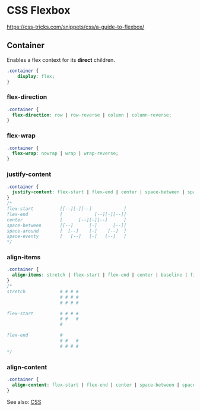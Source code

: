 # CSS Flexbox

https://css-tricks.com/snippets/css/a-guide-to-flexbox/

## Container

Enables a flex context for its **direct** children.

```css
.container {
	display: flex;
}
```

### flex-direction

```css
.container {
  flex-direction: row | row-reverse | column | column-reverse;
}
```

### flex-wrap

```css
.container {
  flex-wrap: nowrap | wrap | wrap-reverse;
}
```

### justify-content

```css
.container {
  justify-content: flex-start | flex-end | center | space-between | space-around | space-evenly;
}
/* 
flex-start          [[--][-][--]            ]
flex-end            [            [--][-][--]]
center              [      [--][-][--]      ]
space-between       [[--]      [-]      [--]]
space-around        [  [--]    [-]    [--]  ]
space-eventy        [   [--]   [-]   [--]   ]
*/
```

### align-items

```css
.container {
  align-items: stretch | flex-start | flex-end | center | baseline | first baseline | last baseline | start | end | self-start | self-end;
}
/*
stretch             # # # # 
                    # # # #
                    # # # #

flex-start          # # # # 
                    # #   #
                    #

flex-end            #
                    # #   #
                    # # # #
*/
```

### align-content

```css
.container {
  align-content: flex-start | flex-end | center | space-between | space-around | space-evenly | stretch;
}
```

See also: [CSS](CSS)


